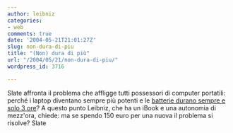 ```yaml
---
author: leibniz
categories:
- web
comments: true
date: '2004-05-21T21:01:27Z'
slug: non-dura-di-piu
title: "(Non) dura di più"
url: "/2004/05/21/non-dura-di-piu/"
wordpress_id: 3716

---
```

Slate affronta il problema che affligge tutti possessori di computer portatili: perché i laptop diventano sempre più potenti e le [batterie durano sempre e solo 3 ore](https://slate.msn.com/id/2100785/)? A questo punto Leibniz, che ha un iBook e una autonomia di mezz'ora, chiede: ma se spendo 150 euro per una nuova il problema si risolve?
Slate
